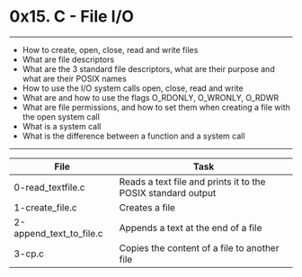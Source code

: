 # 0x15. C - File I/O
---
* How to create, open, close, read and write files
* What are file descriptors
* What are the 3 standard file descriptors, what are their purpose and what are their POSIX names
* How to use the I/O system calls open, close, read and write
* What are and how to use the flags O_RDONLY, O_WRONLY, O_RDWR
* What are file permissions, and how to set them when creating a file with the open system call
* What is a system call
* What is the difference between a function and a system call

---
File|Task
---|---
0-read_textfile.c | Reads a text file and prints it to the POSIX standard output
1-create_file.c | Creates a file
2-append_text_to_file.c | Appends a text at the end of a file
3-cp.c | Copies the content of a file to another file

